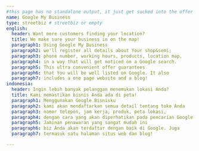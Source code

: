 ```yaml
---
#this page has no standalone output, it just get sucked into the offer page
name: Google My Business
type: streetbiz # streetbiz or empty
english:
  header: Want more customers finding your location?
  title: We make sure your business in on the map!
  paragraph1: Using Google My Business
  paragraph2: we'll register all details about Your shop&semi;
  paragraph3: phone number, working hours, products, location map,
  paragraph4: in a way that will get noticed on a Google search.
  paragraph5: This ultra convenient offer guarantees
  paragraph6: that You will be well listed on Google. It also
  paragraph7: includes a one page website and a blog!
indonesia:
  header: Ingin lebih banyak pelanggan menemukan lokasi Anda?
  title: Kami memastikan bisnis Anda ada di peta!
  paragraph1: Menggunakan Google Bisnisku
  paragraph2: kami akan mendaftarkan semua detail tentang toko Anda
  paragraph3: nomor telepon, jam kerja, produk, peta lokasi,
  paragraph4: dengan cara yang akan diperhatikan pada pencarian Google.
  paragraph5: Jaminan penawaran yang sangat mudah ini
  paragraph6: biz Anda akan terdaftar dengan baik di Google. Juga
  paragraph7: termasuk satu halaman situs web dan blog!

---
```

